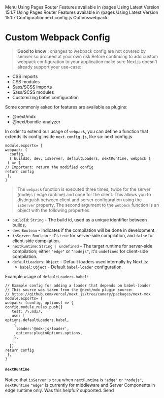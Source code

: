 Menu
Using Pages Router
Features available in /pages
Using Latest Version
15.1.7
Using Pages Router
Features available in /pages
Using Latest Version
15.1.7
Configurationnext.config.js Optionswebpack
# Custom Webpack Config
> **Good to know** : changes to webpack config are not covered by semver so proceed at your own risk
Before continuing to add custom webpack configuration to your application make sure Next.js doesn't already support your use-case:
  * CSS imports
  * CSS modules
  * Sass/SCSS imports
  * Sass/SCSS modules
  * Customizing babel configuration


Some commonly asked for features are available as plugins:
  * @next/mdx
  * @next/bundle-analyzer


In order to extend our usage of `webpack`, you can define a function that extends its config inside `next.config.js`, like so:
next.config.js
```
module.exports= {
webpack: (
  config,
  { buildId, dev, isServer, defaultLoaders, nextRuntime, webpack }
 ) => {
// Important: return the modified config
return config
 },
}
```

> The `webpack` function is executed three times, twice for the server (nodejs / edge runtime) and once for the client. This allows you to distinguish between client and server configuration using the `isServer` property.
The second argument to the `webpack` function is an object with the following properties:
  * `buildId`: `String` - The build id, used as a unique identifier between builds.
  * `dev`: `Boolean` - Indicates if the compilation will be done in development.
  * `isServer`: `Boolean` - It's `true` for server-side compilation, and `false` for client-side compilation.
  * `nextRuntime`: `String | undefined` - The target runtime for server-side compilation; either `"edge"` or `"nodejs"`, it's `undefined` for client-side compilation.
  * `defaultLoaders`: `Object` - Default loaders used internally by Next.js: 
    * `babel`: `Object` - Default `babel-loader` configuration.


Example usage of `defaultLoaders.babel`:
```
// Example config for adding a loader that depends on babel-loader
// This source was taken from the @next/mdx plugin source:
// https://github.com/vercel/next.js/tree/canary/packages/next-mdx
module.exports= {
webpack: (config, options) => {
config.module.rules.push({
   test: /\.mdx/,
   use: [
options.defaultLoaders.babel,
    {
     loader:'@mdx-js/loader',
     options:pluginOptions.options,
    },
   ],
  })
return config
 },
}
```

#### `nextRuntime`
Notice that `isServer` is `true` when `nextRuntime` is `"edge"` or `"nodejs"`, `nextRuntime` `"edge"` is currently for middleware and Server Components in edge runtime only.
Was this helpful?
supported.
Send
